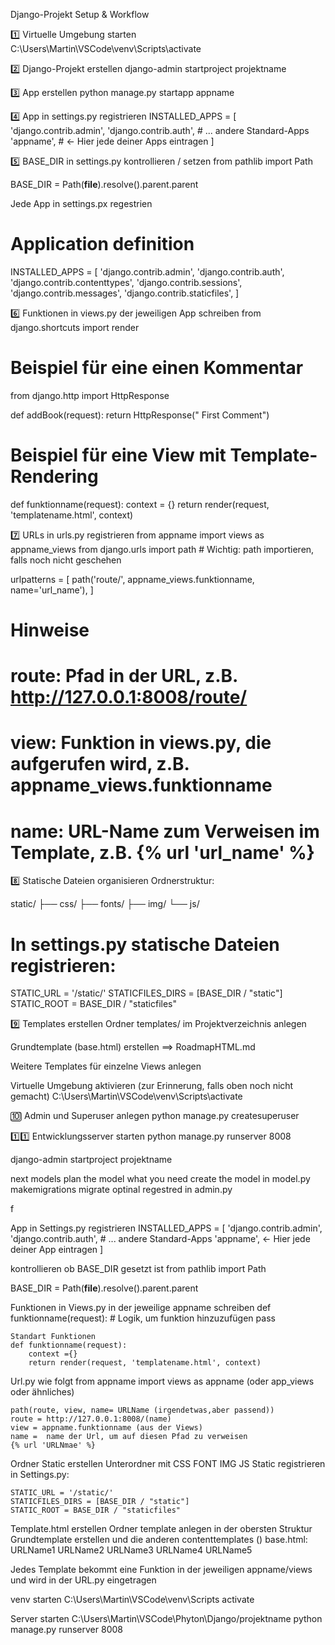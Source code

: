 Django-Projekt Setup & Workflow



1️⃣  Virtuelle Umgebung starten
C:\Users\Martin\VSCode\venv\Scripts\activate


2️⃣ Django-Projekt erstellen
django-admin startproject projektname


3️⃣ App erstellen
python manage.py startapp appname


4️⃣ App in settings.py registrieren
INSTALLED_APPS = [
    'django.contrib.admin',
    'django.contrib.auth',
    # ... andere Standard-Apps
    'appname',  # ← Hier jede deiner Apps eintragen
]


5️⃣ BASE_DIR in settings.py kontrollieren / setzen
from pathlib import Path

BASE_DIR = Path(__file__).resolve().parent.parent



Jede App in settings.px regestrien
# Application definition

INSTALLED_APPS = [
    'django.contrib.admin',
    'django.contrib.auth',
    'django.contrib.contenttypes',
    'django.contrib.sessions',
    'django.contrib.messages',
    'django.contrib.staticfiles',
]

6️⃣ Funktionen in views.py der jeweiligen App schreiben
from django.shortcuts import render

# Beispiel für eine einen Kommentar
from django.http import HttpResponse

def addBook(request):
    return HttpResponse(" First Comment")

# Beispiel für eine View mit Template-Rendering
def funktionname(request):
    context = {}
    return render(request, 'templatename.html', context)


7️⃣ URLs in urls.py registrieren
from appname import views as appname_views
from django.urls import path # Wichtig: path importieren, falls noch nicht geschehen

urlpatterns = [
    path('route/', appname_views.funktionname, name='url_name'),
]
# Hinweise
# route: Pfad in der URL, z.B. http://127.0.0.1:8008/route/
# view: Funktion in views.py, die aufgerufen wird, z.B. appname_views.funktionname
# name: URL-Name zum Verweisen im Template, z.B. {% url 'url_name' %}


8️⃣ Statische Dateien organisieren
Ordnerstruktur:

static/
├── css/
├── fonts/
├── img/
└── js/

# In settings.py statische Dateien registrieren:

STATIC_URL = '/static/'
STATICFILES_DIRS = [BASE_DIR / "static"]
STATIC_ROOT = BASE_DIR / "staticfiles"


9️⃣ Templates erstellen
Ordner templates/ im Projektverzeichnis anlegen

Grundtemplate (base.html) erstellen  ==> RoadmapHTML.md

Weitere Templates für einzelne Views anlegen

Virtuelle Umgebung aktivieren (zur Erinnerung, falls oben noch nicht gemacht)
C:\Users\Martin\VSCode\venv\Scripts\activate

🔟 Admin und Superuser anlegen
python manage.py createsuperuser


1️⃣1️⃣ Entwicklungsserver starten
python manage.py runserver 8008


django-admin startproject projektname


next
models 
plan the model what you need 
create the model in model.py
makemigrations 
migrate
optinal regestred in admin.py 

f







App in Settings.py registrieren
INSTALLED_APPS = [
    'django.contrib.admin',
    'django.contrib.auth',
    # ... andere Standard-Apps
    'appname',                  ← Hier jede deiner App eintragen
]

kontrollieren ob BASE_DIR gesetzt ist 
from pathlib import Path

BASE_DIR = Path(__file__).resolve().parent.parent


Funktionen in Views.py in der jeweilige appname schreiben 
    def funktionname(request):
        # Logik, um funktion hinzuzufügen
        pass

    Standart Funktionen
    def funktionname(request):
        context ={}
        return render(request, 'templatename.html', context)



Url.py wie folgt 
    from appname import views as appname 
    (oder app_views oder ähnliches)

    path(route, view, name= URLName (irgendetwas,aber passend))
    route = http://127.0.0.1:8008/(name)
    view = appname.funktionname (aus der Views)
    name =  name der Url, um auf diesen Pfad zu verweisen 
    {% url 'URLNmae' %}

Ordner Static erstellen
    Unterordner mit CSS FONT IMG JS 
    Static registrieren in Settings.py:

    STATIC_URL = '/static/'
    STATICFILES_DIRS = [BASE_DIR / "static"]
    STATIC_ROOT = BASE_DIR / "staticfiles"


Template.html erstellen 
    Ordner template anlegen in der obersten Struktur 
    Grundtemplate erstellen 
    und die anderen contenttemplates ()
    base.html:
    URLName1
    URLName2
    URLName3
    URLName4
    URLName5

Jedes Template bekommt eine Funktion in der jeweiligen appname/views
und wird in der URL.py eingetragen



  

venv starten 
C:\Users\Martin\VSCode\venv\Scripts  activate

Server starten
C:\Users\Martin\VSCode\Phyton\Django/projektname   python manage.py runserver 8008
